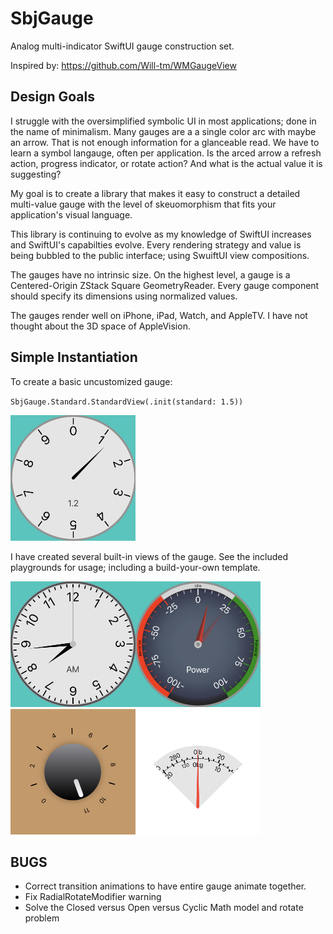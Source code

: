 # SbjGauge

Analog multi-indicator SwiftUI gauge construction set.

Inspired by: https://github.com/Will-tm/WMGaugeView

## Design Goals

I struggle with the oversimplified symbolic UI in most applications; done in the name of minimalism. Many gauges are a a single color arc with maybe an arrow. That is not enough information for a glanceable read. We have to learn a symbol langauge, often per application. Is the arced arrow a refresh action, progress indicator, or rotate action? And what is the actual value it is suggesting?

My goal is to create a library that makes it easy to construct a detailed multi-value gauge with the level of skeuomorphism that fits your application's visual language.

This library is continuing to evolve as my knowledge of SwiftUI increases and SwiftUI's capabilties evolve. Every rendering strategy and value is being bubbled to the public interface; using SwuiftUI view compositions.

The gauges have no intrinsic size. On the highest level, a gauge is a Centered-Origin ZStack Square GeometryReader. Every gauge component should specify its dimensions using normalized values.

The gauges render well on iPhone, iPad, Watch, and AppleTV. I have not thought about the 3D space of AppleVision.

## Simple Instantiation

To create a basic uncustomized gauge:

`SbjGauge.Standard.StandardView(.init(standard: 1.5))`

<img src="Images/Sample-Default.png" alt="Default" width="200">

I have created several built-in views of the gauge. See the included playgrounds for usage; including a build-your-own template.

<img src="Images/Sample-Clock.png" alt="Clock" width="200"><img src="Images/Sample-Power.png" alt="Power" width="200"><img src="Images/Sample-UpTo11.png" alt="UpTo11" width="200"><img src="Images/Sample-Scale.png" alt="Scale" width="200">


## BUGS
- Correct transition animations to have entire gauge animate together.
- Fix RadialRotateModifier warning
- Solve the Closed versus Open versus Cyclic Math model and rotate problem
